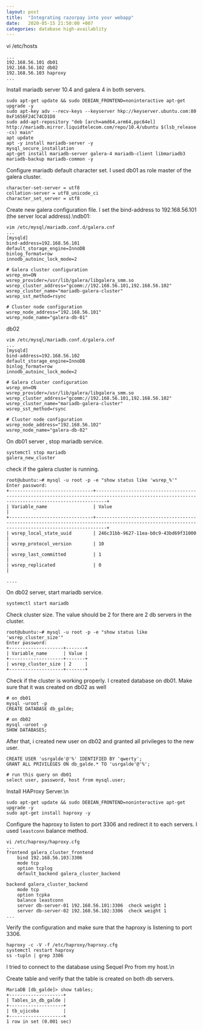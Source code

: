 ```yaml
---
layout: post
title:  "Integrating razorpay into your webapp"
date:   2020-05-15 21:50:00 +007
categories: database high-availablity
---
```


vi /etc/hosts
```
...
192.168.56.101 db01
192.168.56.102 db02
192.168.56.103 haproxy
...
```

Install mariadb server 10.4 and galera 4 in both servers.
```
sudo apt-get update && sudo DEBIAN_FRONTEND=noninteractive apt-get upgrade -y
sudo apt-key adv --recv-keys --keyserver hkp://keyserver.ubuntu.com:80 0xF1656F24C74CD1D8
sudo add-apt-repository "deb [arch=amd64,arm64,ppc64el] http://mariadb.mirror.liquidtelecom.com/repo/10.4/ubuntu $(lsb_release -cs) main"
apt update
apt -y install mariadb-server -y
mysql_secure_installation
apt-get install mariadb-server galera-4 mariadb-client libmariadb3 mariadb-backup mariadb-common -y
```
Configure mariadb default character set. I used db01 as role master of the galera cluster.
```
character-set-server = utf8
collation-server = utf8_unicode_ci
character_set_server = utf8
```
Create new galera configuration file. I set the bind-address to 192.168.56.101 (the server local address).\ndb01:
```
vim /etc/mysql/mariadb.conf.d/galera.cnf
...
[mysqld]
bind-address=192.168.56.101
default_storage_engine=InnoDB
binlog_format=row
innodb_autoinc_lock_mode=2

# Galera cluster configuration
wsrep_on=ON
wsrep_provider=/usr/lib/galera/libgalera_smm.so
wsrep_cluster_address="gcomm://192.168.56.101,192.168.56.102"
wsrep_cluster_name="mariadb-galera-cluster"
wsrep_sst_method=rsync

# Cluster node configuration
wsrep_node_address="192.168.56.101"
wsrep_node_name="galera-db-01"

```
db02
```
vim /etc/mysql/mariadb.conf.d/galera.cnf
...
[mysqld]
bind-address=192.168.56.102
default_storage_engine=InnoDB
binlog_format=row
innodb_autoinc_lock_mode=2

# Galera cluster configuration
wsrep_on=ON
wsrep_provider=/usr/lib/galera/libgalera_smm.so
wsrep_cluster_address="gcomm://192.168.56.101,192.168.56.102"
wsrep_cluster_name="mariadb-galera-cluster"
wsrep_sst_method=rsync

# Cluster node configuration
wsrep_node_address="192.168.56.102"
wsrep_node_name="galera-db-02"
```

On db01 server , stop mariadb service.
```
systemctl stop mariadb
galera_new_cluster
```
check if the galera cluster is running.
```
root@ubuntu:~# mysql -u root -p -e "show status like 'wsrep_%'"
Enter password: 
+-------------------------------+------------------------------------------------------------------------------------------------------------------------------------------------+
| Variable_name                 | Value                                                                                                                                          |
+-------------------------------+------------------------------------------------------------------------------------------------------------------------------------------------+
| wsrep_local_state_uuid        | 246c31bb-9627-11ea-b0c9-43bd69f31000                                                                                                           |
| wsrep_protocol_version        | 10                                                                                                                                             |
| wsrep_last_committed          | 1                                                                                                                                              |
| wsrep_replicated              | 0                                                                                                                                              |

....
```
On db02 server, start mariadb service.
```
systemctl start mariadb
```
Check cluster size. The value should be 2 for there are 2 db servers in the cluster.
```
root@ubuntu:~# mysql -u root -p -e "show status like 'wsrep_cluster_size'"
Enter password: 
+--------------------+-------+
| Variable_name      | Value |
+--------------------+-------+
| wsrep_cluster_size | 2     |
+--------------------+-------+
```
Check if the cluster is working properly. I created database on db01. Make sure that it was created on db02 as well
```
# on db01
mysql -uroot -p
CREATE DATABASE db_galde;

# on db02
mysql -uroot -p
SHOW DATABASES;
```
After that, i created new user on db02 and granted all privileges to the new user.
```
CREATE USER 'usrgalde'@'%' IDENTIFIED BY 'qwerty';
GRANT ALL PRIVILEGES ON db_galde.* TO 'usrgalde'@'%';

# run this query on db01
select user, password, host from mysql.user;
```

Install HAProxy Server.\n
```
sudo apt-get update && sudo DEBIAN_FRONTEND=noninteractive apt-get upgrade -y
sudo apt-get install haproxy -y
```
Configure the haproxy to listen to port 3306 and redirect it to each servers. I used `leastconn` balance method.
```
vi /etc/haproxy/haproxy.cfg
...
frontend galera_cluster_frontend
    bind 192.168.56.103:3306
    mode tcp
    option tcplog
    default_backend galera_cluster_backend

backend galera_cluster_backend
    mode tcp
    option tcpka
    balance leastconn
    server db-server-01 192.168.56.101:3306  check weight 1
    server db-server-02 192.168.56.102:3306  check weight 1
...

```
Verify the configuration and make sure that the haproxy is listening to port 3306.
```
haproxy -c -V -f /etc/haproxy/haproxy.cfg
systemctl restart haproxy
ss -tupln | grep 3306
```

I tried to connect to the database using Sequel Pro from my host.\n

Create table and verify that the table is created on both db servers.
```
MariaDB [db_galde]> show tables;
+--------------------+
| Tables_in_db_galde |
+--------------------+
| tb_ujicoba         |
+--------------------+
1 row in set (0.001 sec)
```

